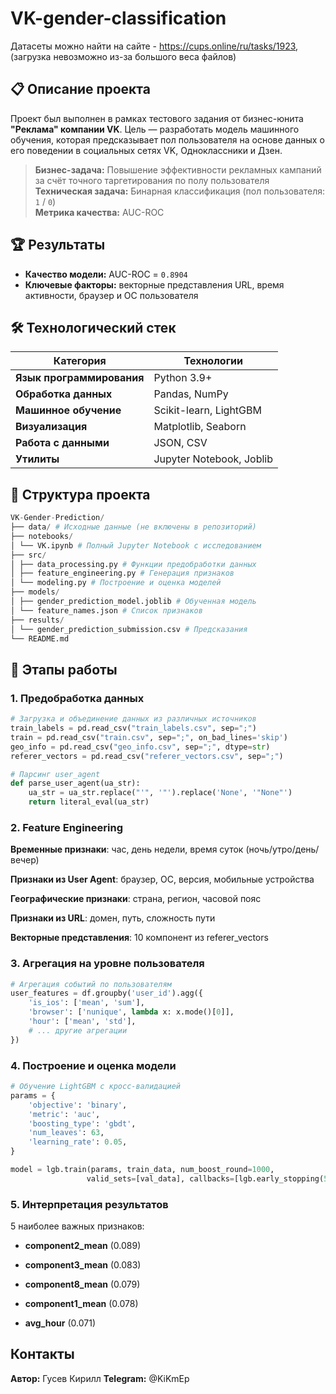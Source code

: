 # VK-gender-classification
Датасеты можно найти на сайте - https://cups.online/ru/tasks/1923, (загрузка невозможно из-за большого веса файлов)

## 📋 Описание проекта

Проект был выполнен в рамках тестового задания от бизнес-юнита **"Реклама" компании VK**. Цель — разработать модель машинного обучения, которая предсказывает пол пользователя на основе данных о его поведении в социальных сетях VK, Одноклассники и Дзен.

> **Бизнес-задача:** Повышение эффективности рекламных кампаний за счёт точного таргетирования по полу пользователя  
> **Техническая задача:** Бинарная классификация (пол пользователя: `1` / `0`)  
> **Метрика качества:** AUC-ROC

## 🏆 Результаты

- **Качество модели:** AUC-ROC = `0.8904`
- **Ключевые факторы:** векторные представления URL, время активности, браузер и ОС пользователя

## 🛠 Технологический стек

| Категория | Технологии |
|-----------|------------|
| **Язык программирования** | Python 3.9+ |
| **Обработка данных** | Pandas, NumPy |
| **Машинное обучение** | Scikit-learn, LightGBM |
| **Визуализация** | Matplotlib, Seaborn |
| **Работа с данными** | JSON, CSV |
| **Утилиты** | Jupyter Notebook, Joblib |

## 📁 Структура проекта
```python
VK-Gender-Prediction/
├── data/ # Исходные данные (не включены в репозиторий)
├── notebooks/
│ └── VK.ipynb # Полный Jupyter Notebook с исследованием
├── src/
│ ├── data_processing.py # Функции предобработки данных
│ ├── feature_engineering.py # Генерация признаков
│ └── modeling.py # Построение и оценка моделей
├── models/
│ ├── gender_prediction_model.joblib # Обученная модель
│ └── feature_names.json # Список признаков
├── results/
│ └── gender_prediction_submission.csv # Предсказания
└── README.md
```

## 🧮 Этапы работы

### 1. Предобработка данных

```python
# Загрузка и объединение данных из различных источников
train_labels = pd.read_csv("train_labels.csv", sep=";")
train = pd.read_csv("train.csv", sep=";", on_bad_lines='skip')
geo_info = pd.read_csv("geo_info.csv", sep=";", dtype=str)
referer_vectors = pd.read_csv("referer_vectors.csv", sep=";")

# Парсинг user_agent
def parse_user_agent(ua_str):
    ua_str = ua_str.replace("'", '"').replace('None', '"None"')
    return literal_eval(ua_str)
```

### 2. Feature Engineering
**Временные признаки**: час, день недели, время суток (ночь/утро/день/вечер)

**Признаки из User Agent**: браузер, ОС, версия, мобильные устройства

**Географические признаки**: страна, регион, часовой пояс

**Признаки из URL**: домен, путь, сложность пути

**Векторные представления**: 10 компонент из referer_vectors

### 3. Агрегация на уровне пользователя
```python
# Агрегация событий по пользователям
user_features = df.groupby('user_id').agg({
    'is_ios': ['mean', 'sum'],
    'browser': ['nunique', lambda x: x.mode()[0]],
    'hour': ['mean', 'std'],
    # ... другие агрегации
})
```

### 4. Построение и оценка модели
```python
# Обучение LightGBM с кросс-валидацией
params = {
    'objective': 'binary',
    'metric': 'auc',
    'boosting_type': 'gbdt',
    'num_leaves': 63,
    'learning_rate': 0.05,
}

model = lgb.train(params, train_data, num_boost_round=1000,
                 valid_sets=[val_data], callbacks=[lgb.early_stopping(50)])
```

### 5. Интерпретация результатов
5 наиболее важных признаков:

- **component2_mean** (0.089)

- **component3_mean** (0.083)

- **component8_mean** (0.079)

- **component1_mean** (0.078)

- **avg_hour** (0.071)

## Контакты
**Автор:** Гусев Кирилл
**Telegram:** @KiKmEp
